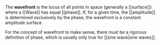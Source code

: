 The **wavefront** is the locus of all points in space (generally a [[surface]]) where a [[Wave]] has equal [[phase]]. If, for a given time, the [[amplitude]] is determined exclusively by the phase, the wavefront is a constant amplitude surface.

For the concept of wavefront to make sense, there must be a rigorous definition of phase, which is usually only true for [[sine wave|sine waves]].
